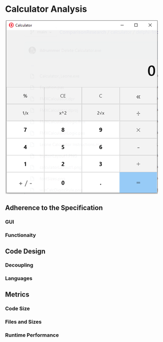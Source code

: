 # Calculator Analysis 

![Leone Calculator Appearance](https://github.com/Embarcadero/ComparisonResearch/blob/main/calculator/delphi-fmx/leone/Leone_FMX%20Calculator_Appearance.PNG)

## Adherence to the Specification

### GUI

### Functionaity


## Code Design

### Decoupling

### Languages



## Metrics

### Code Size

### Files and Sizes

### Runtime Performance
